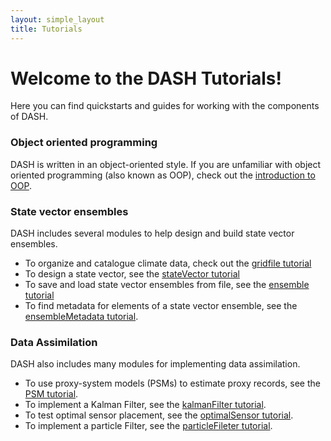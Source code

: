 ```yaml
---
layout: simple_layout
title: Tutorials
---
```


# Welcome to the DASH Tutorials!

Here you can find quickstarts and guides for working with the components of DASH.

### Object oriented programming

DASH is written in an object-oriented style. If you are unfamiliar with object oriented programming (also known as OOP), check out the [introduction to OOP](oop).

### State vector ensembles

DASH includes several modules to help design and build state vector ensembles.

* To organize and catalogue climate data, check out the [gridfile tutorial](gridfile\welcome)
* To design a state vector, see the [stateVector tutorial](stateVector\welcome)
* To save and load state vector ensembles from file, see the [ensemble tutorial](ensemble\welcome)
* To find metadata for elements of a state vector ensemble, see the [ensembleMetadata tutorial](ensembleMetadata\welcome).

### Data Assimilation

DASH also includes many modules for implementing data assimilation.

* To use proxy-system models (PSMs) to estimate proxy records, see the [PSM tutorial](psm\welcome).
* To implement a Kalman Filter, see the [kalmanFilter tutorial](kalman\welcome).
* To test optimal sensor placement, see the [optimalSensor tutorial](sensor\welcome).
* To implement a particle Filter, see the [particleFileter tutorial](particle\welcome).
